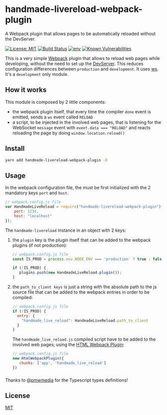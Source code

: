 # handmade-livereload-webpack-plugin
A Webpack plugin that allows pages to be automatically reloaded without the DevServer.

[![License: MIT](https://img.shields.io/badge/License-MIT-green.svg)](https://opensource.org/licenses/MIT)
[![Build Status](https://api.travis-ci.com/zsimo/handmade-livereload-webpack-plugin.svg)](https://travis-ci.com/zsimo/handmade-livereload-webpack-plugin)
[![env](https://img.shields.io/badge/env-development-blue)](https://img.shields.io/badge/env-development-blue)
[![Known Vulnerabilities](https://snyk.io/test/npm/handmade-livereload-webpack-plugin/badge.svg)](https://snyk.io/test/npm/handmade-livereload-webpack-plugin)



This is a very simple [Webpack](https://webpack.js.org/) plugin that allows to reload web pages while developing,
without the need to set up the [DevServer](https://webpack.js.org/configuration/dev-server/).
This reduces configuration differences between `production` and `development`.
It uses [ws](https://github.com/websockets/ws).
It's a `development` only module.


## How it works
This module is composed by 2 little components:
- the webpack plugin itself, that every time the compiler `done` event is emitted,
 sends a `ws` event called `RELOAD`
- a script, to be injected in the involved web pages, that is listening for the WebSocket `message` event
with `event.data === "RELOAD"` and reacts reloading the page by doing `window.location.reload()`


## Install
```bash
yarn add handmade-livereload-webpack-plugin -D
```

## Usage
In the webpack configuration file, the  must be first initialized with
the 2 mandatory keys `port` and `host`. 
```js
// webpack.config.js file
var HandmadeLiveReload = require("handmade-livereload-webpack-plugin")({
    port: 1234,
    host: "localhost"
});
```

The `handmade-livereload` instance in an object with 2 keys:
1. the `plugin` key is the plugin itself that can be added to the webpack plugins (if not production):
    ```js
    // webpack.config.js file
    const IS_PROD = process.env.NODE_ENV === 'production' ? true : false;
    
    if (!IS_PROD) {
       plugins.push(new HandmadeLiveReload.plugin());
    }
    ```
1. the `path_to_client keys` is just a string with the absolute path to the js source file
that can be added to the webpack entries in order to be compiled:
    ```js
    // webpack.config.js file
    if (!IS_PROD) {
      entry: {
        "handmade_live_reload": HandmadeLiveReload.path_to_client
      }
    }
    ```

    The `handmade_live_reload.js` compiled script have to be added to the involved web pages;
    using the [HTML Webpack Plugin](https://github.com/jantimon/html-webpack-plugin):
    
    ```js
    // webpack.config.js file
    new HtmlWebpackPlugin({
       chunks: ['app', 'handmade_live_reload']
    })
    ```
###
Thanks to [@pmwmedia](https://github.com/pmwmedia) for the Typescript types definitions!

## License
[MIT](https://github.com/zsimo/env-to-config/blob/master/LICENSE)